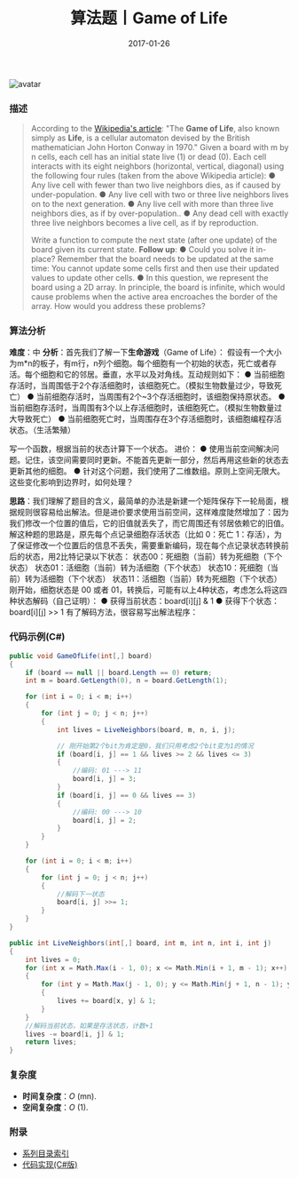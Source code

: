 ﻿---
title: 算法题丨Game of Life
tags:
  - 算法
  - 编程技巧
  - 数据结构
categories: 计算机基础
date: 2017-01-26
---
![avatar](https://mysite.bj.bcebos.com/images/articles/8ed2bf74-ad64-4360-899b-5177b07352ac.jpg)

### 描述
>According to the [Wikipedia's article](https://en.wikipedia.org/wiki/Conway%27s_Game_of_Life): "The **Game of Life**, also known simply as **Life**, is a cellular automaton devised by the British mathematician John Horton Conway in 1970."
Given a board with m by n cells, each cell has an initial state live (1) or dead (0). Each cell interacts with its eight neighbors (horizontal, vertical, diagonal) using the following four rules (taken from the above Wikipedia article):
● Any live cell with fewer than two live neighbors dies, as if caused by under-population.
● Any live cell with two or three live neighbors lives on to the next generation.
● Any live cell with more than three live neighbors dies, as if by over-population..
● Any dead cell with exactly three live neighbors becomes a live cell, as if by reproduction.
>
>Write a function to compute the next state (after one update) of the board given its current state.
**Follow up**: 
● Could you solve it in-place? Remember that the board needs to be updated at the same time: You cannot update some cells first and then use their updated values to update other cells.
● In this question, we represent the board using a 2D array. In principle, the board is infinite, which would cause problems when the active area encroaches the border of the array. How would you address these problems?

<!-- more -->

### 算法分析
**难度**：中
**分析**：首先我们了解一下**生命游戏**（Game of Life）：
假设有一个大小为m*n的板子，有m行，n列个细胞。每个细胞有一个初始的状态，死亡或者存活。每个细胞和它的邻居。垂直，水平以及对角线。互动规则如下： 
● 当前细胞存活时，当周围低于2个存活细胞时，该细胞死亡。（模拟生物数量过少，导致死亡） 
● 当前细胞存活时，当周围有2个~3个存活细胞时，该细胞保持原状态。 
● 当前细胞存活时，当周围有3个以上存活细胞时，该细胞死亡。（模拟生物数量过大导致死亡） 
● 当前细胞死亡时，当周围存在3个存活细胞时，该细胞编程存活状态。（生活繁殖）

写一个函数，根据当前的状态计算下一个状态。
进价： 
● 使用当前空间解决问题。记住，该空间需要同时更新。不能首先更新一部分，然后再用这些新的状态去更新其他的细胞。 
● 针对这个问题，我们使用了二维数组。原则上空间无限大。这些变化影响到边界时，如何处理？

**思路**：我们理解了题目的含义，最简单的办法是新建一个矩阵保存下一轮局面，根据规则很容易给出解法。但是进价要求使用当前空间，这样难度陡然增加了：因为我们修改一个位置的值后，它的旧值就丢失了，而它周围还有邻居依赖它的旧值。
解这种题的思路是，原先每个点记录细胞存活状态（比如 0：死亡 1：存活），为了保证修改一个位置后的信息不丢失，需要重新编码，现在每个点记录状态转换前后的状态，用2比特记录以下状态：
状态00：死细胞（当前）转为死细胞（下个状态）
状态01：活细胞（当前）转为活细胞（下个状态）
状态10：死细胞（当前）转为活细胞（下个状态）
状态11：活细胞（当前）转为死细胞（下个状态）
刚开始，细胞状态是 00 或者 01，转换后，可能有以上4种状态，考虑怎么将这四种状态解码（自己证明）：
● 获得当前状态：board[i][j] & 1
● 获得下个状态：board[i][j] >> 1
有了解码方法，很容易写出解法程序：

### 代码示例(C#)
```csharp
public void GameOfLife(int[,] board)
{
    if (board == null || board.Length == 0) return;
    int m = board.GetLength(0), n = board.GetLength(1);

    for (int i = 0; i < m; i++)
    {
        for (int j = 0; j < n; j++)
        {
            int lives = LiveNeighbors(board, m, n, i, j);

            // 刚开始第2个bit为肯定是0，我们只用考虑2个bit变为1的情况
            if (board[i, j] == 1 && lives >= 2 && lives <= 3)
            {
                //编码: 01 ---> 11
                board[i, j] = 3; 
            }
            if (board[i, j] == 0 && lives == 3)
            {
                //编码: 00 ---> 10
                board[i, j] = 2; 
            }
        }
    }

    for (int i = 0; i < m; i++)
    {
        for (int j = 0; j < n; j++)
        {
            //解码下一状态
            board[i, j] >>= 1;
        }
    }
}

public int LiveNeighbors(int[,] board, int m, int n, int i, int j)
{
    int lives = 0;
    for (int x = Math.Max(i - 1, 0); x <= Math.Min(i + 1, m - 1); x++)
    {
        for (int y = Math.Max(j - 1, 0); y <= Math.Min(j + 1, n - 1); y++)
        {
            lives += board[x, y] & 1;
        }
    }
    //解码当前状态，如果是存活状态，计数+1
    lives -= board[i, j] & 1;
    return lives;
}
```

### 复杂度
- **时间复杂度**：*O* (mn). 
- **空间复杂度**：*O* (1).

### 附录
- [系列目录索引](/posts/algorithm/index/)
- [代码实现(C#版)](https://github.com/lizzie2008/LeetCode.git)